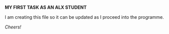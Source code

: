 **MY FIRST TASK AS AN ALX STUDENT**

I am creating this file so it can be updated as I proceed into the programme.

*Cheers!*